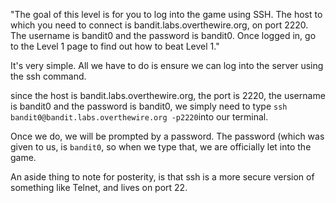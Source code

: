 "The goal of this level is for you to log into the game using SSH. The host to which you need to connect is bandit.labs.overthewire.org, on port 2220. The username is bandit0 and the password is bandit0. Once logged in, go to the Level 1 page to find out how to beat Level 1."

It's very simple. All we have to do is ensure we can log into the server using the ssh command.

since the host is bandit.labs.overthewire.org, the port is 2220, the username is bandit0 and the password is bandit0, we simply need to type ```ssh bandit0@bandit.labs.overthewire.org -p2220```into our terminal.

Once we do, we will be prompted by a password. The password (which was given to us, is ```bandit0```, so when we type that, we are officially let into the game.

An aside thing to note for posterity, is that ssh is a more secure version of something like Telnet, and lives on port 22.
